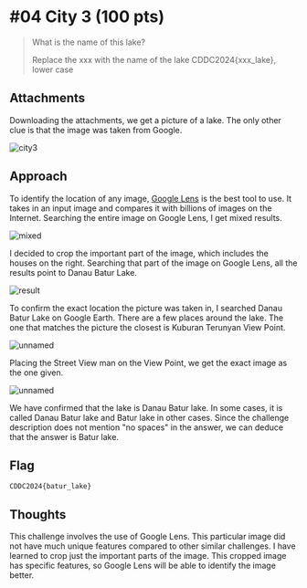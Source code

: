 # \#04 City 3 (100 pts)
> What is the name of this lake?
>
> Replace the xxx with the name of the lake CDDC2024{xxx_lake}, lower case

## Attachments
Downloading the attachments, we get a picture of a lake. The only other clue is that the image was taken from Google.

![city3](https://github.com/ram-nush/writeups/assets/75689075/f3180f3d-9ecb-4090-b730-924bdcacaff3)

## Approach
To identify the location of any image, [Google Lens](https://lens.google/ "Google Lens") is the best tool to use. It takes in an input image and compares it with billions of images on the Internet. Searching the entire image on Google Lens, I get mixed results.

![mixed](https://github.com/ram-nush/writeups/assets/75689075/601a667a-6122-4d8a-8e69-3f810b568fc5)

I decided to crop the important part of the image, which includes the houses on the right. Searching that part of the image on Google Lens, all the results point to Danau Batur Lake.

![result](https://github.com/ram-nush/writeups/assets/75689075/3d341210-2b92-49f8-94b5-61856de59784)

To confirm the exact location the picture was taken in, I searched Danau Batur Lake on Google Earth. There are a few places around the lake. The one that matches the picture the closest is Kuburan Terunyan View Point.

![unnamed](https://github.com/ram-nush/writeups/assets/75689075/68f0b2c5-f040-4af9-9c55-709d1b2df225)

Placing the Street View man on the View Point, we get the exact image as the one given.

![unnamed](https://github.com/ram-nush/writeups/assets/75689075/9eb400b6-7ee5-4777-afe4-1b0404f5bf87)

We have confirmed that the lake is Danau Batur lake. In some cases, it is called Danau Batur lake and Batur lake in other cases. Since the challenge description does not mention "no spaces" in the answer, we can deduce that the answer is Batur lake.

## Flag
```
CDDC2024{batur_lake}
```

## Thoughts
This challenge involves the use of Google Lens. This particular image did not have much unique features compared to other similar challenges. I have learned to crop just the important parts of the image. This cropped image has specific features, so Google Lens will be able to identify the image better.
